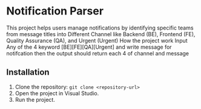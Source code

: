 # Notification Parser
This project helps users manage notifications by identifying specific teams from message titles into Different Channel like Backend (BE), Frontend (FE), Quality Assurance (QA), and Urgent (Urgent)
How the project work
Input Any of the 4 keyword [BE][FE][QA][Urgent] and write message for notifcation 
then the output should return each 4 of channel and message 




## Installation
1. Clone the repository: `git clone <repository-url>`
2. Open the project in Visual Studio.
3. Run the project.
